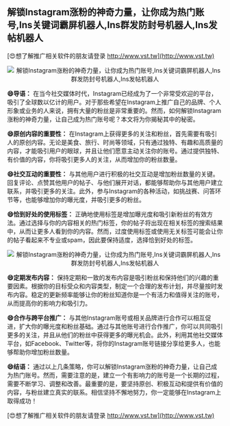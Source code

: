 ## **解锁Instagram涨粉的神奇力量，让你成为热门账号,Ins关键词霸屏机器人,Ins群发防封号机器人,Ins发帖机器人**

[😍想了解推广相关软件的朋友请登录 http://www.vst.tw](http://www.vst.tw)

 <center><img src="https://vst.tw/MP4/tuiguang/png/0.png" alt="解锁Instagram涨粉的神奇力量，让你成为热门账号,Ins关键词霸屏机器人,Ins群发防封号机器人,Ins发帖机器人"></center>

**😄导语：**
在当今社交媒体时代，Instagram已经成为了一个非常受欢迎的平台，吸引了全球数以亿计的用户。对于那些希望在Instagram上推广自己的品牌、个人形象或业务的人来说，拥有大量的粉丝是非常重要的。然而，如何解锁Instagram涨粉的神奇力量，让自己成为热门账号呢？本文将为你揭秘其中的秘密。

**😄原创内容的重要性：**
在Instagram上获得更多的关注和粉丝，首先需要有吸引人的原创内容。无论是美食、旅行、时尚等领域，只有通过独特、有趣和高质量的内容，才能吸引用户的眼球，并且让他们愿意主动关注你的账号。通过提供独特、有价值的内容，你将吸引更多人的关注，从而增加你的粉丝数量。

**😄社交互动的重要性：**
与其他用户进行积极的社交互动是增加粉丝数量的关键。回复评论、点赞其他用户的帖子、与他们展开对话，都能够帮助你与其他用户建立联系，并吸引更多的关注。此外，参与Instagram的各种活动，如挑战赛、问答环节等，也能够增加你的曝光度，并吸引更多的粉丝。

**😄恰到好处的使用标签：**
正确地使用标签是增加曝光度和吸引新粉丝的有效方法。通过选择与你的内容相关的热门标签，你的帖子将出现在相关标签的搜索结果中，从而让更多人看到你的内容。然而，过度使用标签或使用无关标签可能会让你的帖子看起来不专业或spam，因此要保持适度，选择恰到好处的标签。

 <center><img src="https://vst.tw/MP4/tuiguang/png/2.png" alt="解锁Instagram涨粉的神奇力量，让你成为热门账号,Ins关键词霸屏机器人,Ins群发防封号机器人,Ins发帖机器人"></center>

**😄定期发布内容：**
保持定期和一致的发布内容是吸引粉丝和保持他们的兴趣的重要因素。根据你的目标受众和内容类型，制定一个合理的发布计划，并尽量按时发布内容。稳定的更新频率能够让你的粉丝知道你是一个有活力和值得关注的账号，从而提高你的影响力和吸引力。

**😄合作与跨平台推广：**
与其他Instagram账号或相关品牌进行合作可以相互促进，扩大你的曝光度和粉丝基础。通过与其他账号进行合作推广，你可以共同吸引更多的关注，并且从他们的粉丝中获得更多的曝光机会。此外，利用其他社交媒体平台，如Facebook、Twitter等，将你的Instagram账号链接分享给更多人，也能够帮助你增加粉丝数量。

**😄结语：**
通过以上几条策略，你可以解锁Instagram涨粉的神奇力量，让自己成为热门账号。然而，需要注意的是，建立一个有影响力的账号是一个长期的过程，需要不断学习、调整和改善。最重要的是，要坚持原创、积极互动和提供有价值的内容，与粉丝建立真实的联系。相信坚持不懈地努力，你一定能够在Instagram上取得成功！

[😍想了解推广相关软件的朋友请登录 http://www.vst.tw](http://www.vst.tw)



